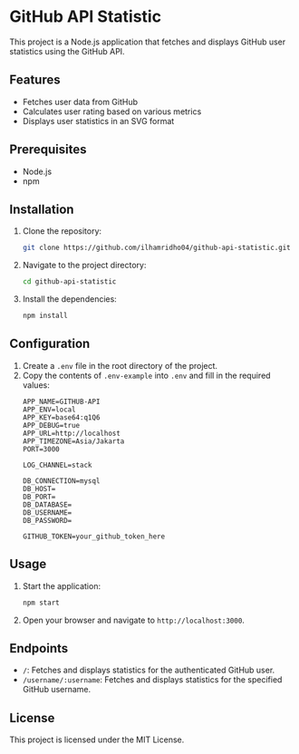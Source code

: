 # GitHub API Statistic

This project is a Node.js application that fetches and displays GitHub user statistics using the GitHub API.

## Features

- Fetches user data from GitHub
- Calculates user rating based on various metrics
- Displays user statistics in an SVG format

## Prerequisites

- Node.js
- npm

## Installation

1. Clone the repository:
    ```sh
    git clone https://github.com/ilhamridho04/github-api-statistic.git
    ```
2. Navigate to the project directory:
    ```sh
    cd github-api-statistic
    ```
3. Install the dependencies:
    ```sh
    npm install
    ```

## Configuration

1. Create a `.env` file in the root directory of the project.
2. Copy the contents of `.env-example` into `.env` and fill in the required values:
    ```env
    APP_NAME=GITHUB-API
    APP_ENV=local
    APP_KEY=base64:q1Q6
    APP_DEBUG=true
    APP_URL=http://localhost
    APP_TIMEZONE=Asia/Jakarta
    PORT=3000

    LOG_CHANNEL=stack

    DB_CONNECTION=mysql
    DB_HOST=
    DB_PORT=
    DB_DATABASE=
    DB_USERNAME=
    DB_PASSWORD=

    GITHUB_TOKEN=your_github_token_here
    ```

## Usage

1. Start the application:
    ```sh
    npm start
    ```
2. Open your browser and navigate to `http://localhost:3000`.

## Endpoints

- `/`: Fetches and displays statistics for the authenticated GitHub user.
- `/username/:username`: Fetches and displays statistics for the specified GitHub username.

## License

This project is licensed under the MIT License.